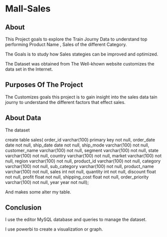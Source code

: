 # Mall-Sales

## About 
This Project goals to explore the Train Journy Data to understand top performing Product Name , Sales of the different Category.

The Goals is to study how Sales stategies can be improved and optimized.

The Dataset was obtained from  The Well-khown website customizes the data set in the Internet.

## Purposes Of The Project
The Customizes goals this project is to gain insight into the sales data tain journy to understand the different factors that effect sales.

## About Data

The dataset 

create table sales(
order_id varchar(100) primary key not null,
order_date date not null,
ship_date date not null,
ship_mode varchar(100) not null,
customer_name varchar(100) not null,
segment varchar(100) not null,
state varchar(100) not null,
country varchar(100) not null,
market varchar(100) not null,
region varchar(100) not null,
product_id varchar(100) not null,
category varchar(100) not null,
sub_category varchar(100) not null,
product_name varchar(100) not null,
sales int not null,
quantity int not null,
discount float not null,
profit float not null,
shipping_cost float not null,
order_priority varchar(100) not null,
year year not null);

And makes some alter my table.

## Conclusion
I use the editor MySQL database and queries to manage the dataset.

I use powerbi to create a visualization or graph. 
